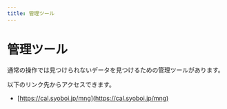 ```yaml
---
title: 管理ツール
---
```


# 管理ツール

通常の操作では見つけられないデータを見つけるための管理ツールがあります。

以下のリンク先からアクセスできます。

-   [https://cal.syoboi.jp/mng](https://cal.syoboi.jp/mng)
